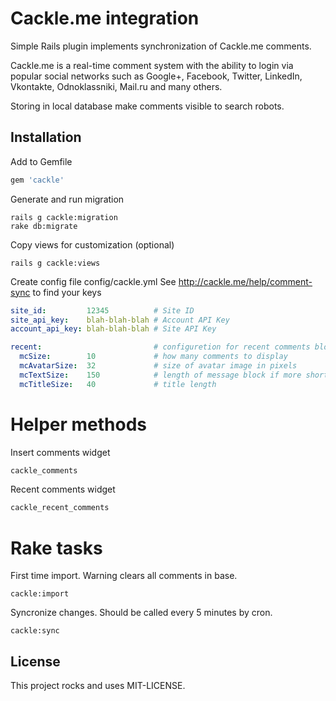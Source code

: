 Cackle.me integration
=====================

Simple Rails plugin implements synchronization of Cackle.me comments.

Cackle.me is a real-time comment system with the ability to login 
via popular social networks such as Google+, Facebook, Twitter, 
LinkedIn, Vkontakte, Odnoklassniki, Mail.ru and many others.

Storing in local database make comments visible to search robots.

Installation
------------

Add to Gemfile 
```ruby
gem 'cackle' 
```

Generate and run migration
```
rails g cackle:migration
rake db:migrate
```

Copy views for customization (optional)
```
rails g cackle:views
```

Create config file config/cackle.yml
See http://cackle.me/help/comment-sync to find your keys

```yml
site_id:         12345          # Site ID
site_api_key:    blah-blah-blah # Account API Key
account_api_key: blah-blah-blah # Site API Key  

recent:                         # configuretion for recent comments block
  mcSize:        10             # how many comments to display
  mcAvatarSize:  32             # size of avatar image in pixels
  mcTextSize:    150            # length of message block if more shorten with '...'
  mcTitleSize:   40             # title length
```

Helper methods
==============

Insert comments widget
```ruby
cackle_comments 
```
Recent comments widget
```ruby
cackle_recent_comments 
```

Rake tasks
==========
First time import. Warning clears all comments in base.
```
cackle:import
```

Syncronize changes. Should be called every 5 minutes by cron.
```
cackle:sync
```

License
-------
This project rocks and uses MIT-LICENSE.